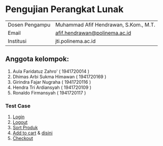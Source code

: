 # Pengujian Perangkat Lunak

|  |  |
|--|--|
| Dosen Pengampu | Muhammad Afif Hendrawan, S.Kom., M.T. |
| Email | afif.hendrawan@polinema.ac.id |
| Institusi | jti.polinema.ac.id |

## Anggota kelompok:
1. Aula Faridatuz Zahro'    ( 1941720014 )
2. Dhimas Arbi Sukma Himawan ( 1941720169 )
3. Girindra Fajar Nugraha ( 1941720116 )
4. Hendra Tri Ardiansyah ( 1941720109 )
5. Ronaldo Firmansyah ( 1941720117 )

### Test Case
1. [Login](https://github.com/girindrafajarnugraha/UTS_PPL/commit/320fac46ff199ee13692f568ef55e584e189661d)
2. [Logout](https://github.com/girindrafajarnugraha/UTS_PPL/commit/181ca0b65f67e2185a57b274e05ed3f432b88d1f)
3. [Sort Produk](https://github.com/girindrafajarnugraha/UTS_PPL/commit/226d268703d071f6fd19661205ba17a3f3944713)
4. [Add to cart](https://github.com/girindrafajarnugraha/UTS_PPL/commit/477b3272d81fab3017daf4eaa4e4900defeacdf8) & [disini](https://github.com/girindrafajarnugraha/UTS_PPL/commit/596643d12e1e2216392d7f178ce312977c9a7dee)
5. [Checkout](https://github.com/girindrafajarnugraha/UTS_PPL/commit/cdb4f3118e5fcae50d6e066f4a36ab9ed3ae014b)